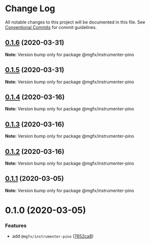 # Change Log

All notable changes to this project will be documented in this file.
See [Conventional Commits](https://conventionalcommits.org) for commit guidelines.

## [0.1.6](https://github.com/ai-labs-team/mgFx/compare/@mgfx/instrumenter-pino@0.1.5...@mgfx/instrumenter-pino@0.1.6) (2020-03-31)

**Note:** Version bump only for package @mgfx/instrumenter-pino





## [0.1.5](https://github.com/ai-labs-team/mgFx/compare/@mgfx/instrumenter-pino@0.1.4...@mgfx/instrumenter-pino@0.1.5) (2020-03-31)

**Note:** Version bump only for package @mgfx/instrumenter-pino





## [0.1.4](https://github.com/ai-labs-team/mgFx/compare/@mgfx/instrumenter-pino@0.1.3...@mgfx/instrumenter-pino@0.1.4) (2020-03-16)

**Note:** Version bump only for package @mgfx/instrumenter-pino





## [0.1.3](https://github.com/ai-labs-team/mgFx/compare/@mgfx/instrumenter-pino@0.1.2...@mgfx/instrumenter-pino@0.1.3) (2020-03-16)

**Note:** Version bump only for package @mgfx/instrumenter-pino





## [0.1.2](https://github.com/ai-labs-team/mgFx/compare/@mgfx/instrumenter-pino@0.1.1...@mgfx/instrumenter-pino@0.1.2) (2020-03-16)

**Note:** Version bump only for package @mgfx/instrumenter-pino





## [0.1.1](https://github.com/ai-labs-team/mgFx/compare/@mgfx/instrumenter-pino@0.1.0...@mgfx/instrumenter-pino@0.1.1) (2020-03-05)

**Note:** Version bump only for package @mgfx/instrumenter-pino





# 0.1.0 (2020-03-05)


### Features

* add `@mgfx/instrumenter-pino` ([7652ca8](https://github.com/ai-labs-team/mgFx/commit/7652ca8))
